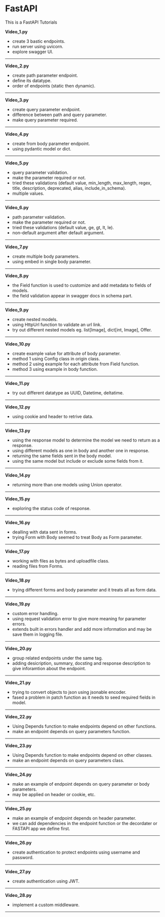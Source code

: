 # FastAPI
This is a FastAPI Tutorials

**Video_1.py**
- create 3 bastic endpoints.
- run server using uvicorn.
- explore swagger UI.
---
**Video_2.py**
- create path parameter endpoint.
- define its datatype.
- order of endpoints (static then dynamic).
---
**Video_3.py**
- create query parameter endpoint.
- difference between path and query parameter.
- make query parameter required.
---
**Video_4.py**
- create from body parameter endpoint.
- using pydantic model or dict.
---
**Video_5.py**
- query parameter validation.
- make the parameter required or not.
- tried these validations (default value, min_length, max_length, regex, title, description, deprecated, alias, include_in_schema).
- multiple values.
---
**Video_6.py**
- path parameter validation.
- make the parameter required or not.
- tried these validations (default value, ge, gt, lt, le).
- non-default argument after default argument.
---
**Video_7.py**
- create multiple body parameters.
- using embed in single body parameter.
---
**Video_8.py**
- the Field function is used to customize and add metadata to fields of models.
- the field validation appear in swagger docs in schema part.
---
**Video_9.py**
- create nested models.
- using HttpUrl function to validate an url link.
- try out different nested models eg. list[Image], dict[int, Image], Offer.
---
**Video_10.py**
- create example value for attribute of body parameter.
- method 1 using Config class in origin class.
- method 2 using example for each attribute from Field function.
- method 3 using example in body function.
---
**Video_11.py**
- try out different datatype as UUID, Datetime, deltatime.
---
**Video_12.py**
- using cookie and header to retrive data.
---
**Video_13.py**
- using the response model to determine the model we need to return as a response.
- using different models as one in body and another one in response.
- returning the same fields sent in the body model.
- using the same model but include or exclude some fields from it.
---
**Video_14.py**
- returning more than one models using Union operator.
---
**Video_15.py**
- exploring the status code of response.
---
**Video_16.py**
- dealling with data sent in forms.
- trying Form with Body seemed to treat Body as Form parameter.
---
**Video_17.py**
- working with files as bytes and uploadfile class.
- reading files from Forms.
---
**Video_18.py**
- trying different forms and body parameter and it treats all as form data.
---
**Video_19.py**
- custom error handling.
- using request validation error to give more meaning for parameter errors.
- extends built in errors handler and add more information and may be save them in logging file.
---
**Video_20.py**
- group related endpoints under the same tag.
- adding desicription, summary, docsting and response description to give inforamtion about the endpoint.
---
**Video_21.py**
- trying to convert objects to json using jsonable encoder.
- fased a problem in patch function as it needs to seed required fields in model.
---
**Video_22.py**
- Using Depends function to make endpoints depend on other functions.
- make an endpoint depends on query parameters function.
---
**Video_23.py**
- Using Depends function to make endpoints depend on other classes.
- make an endpoint depends on query parameters class. 
---
**Video_24.py**
- make an example of endpoint depends on query parameter or body parameters.
- may be applied on header or cookie, etc.
---
**Video_25.py**
- make an example of endpoint depends on header parameter.
- we can add dependencies in the endpoint function or the decordater or FASTAPI app we define first.
---
**Video_26.py**
- create authentication to protect endpoints using username and password.
---
**Video_27.py**
- create authentication using JWT.
---
**Video_28.py**
- implement a custom middleware. 
---